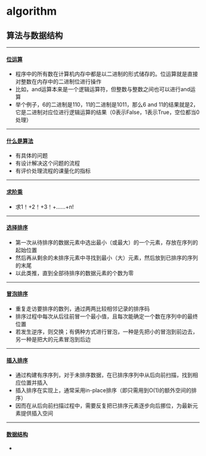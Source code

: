 # algorithm
## 算法与数据结构
*****
#### [位运算](https://github.com/ShenShizhe/java-programme/blob/main/java/algorithm/Bit_operation.java)
- 程序中的所有数在计算机内存中都是以二进制的形式储存的。位运算就是直接对整数在内存中的二进制位进行操作
- 比如，and运算本来是一个逻辑运算符，但整数与整数之间也可以进行and运算
- 举个例子，6的二进制是110，11的二进制是1011，那么6 and 11的结果就是2，它是二进制对应位进行逻辑运算的结果（0表示False，1表示True，空位都当0处理）
*****
#### [什么是算法](https://github.com/ShenShizhe/java-programme/blob/main/java/algorithm/algorithm.md)
- 有具体的问题
- 有设计解决这个问题的流程
- 有评价处理流程的课量化的指标
*****
#### [求阶乘](https://github.com/ShenShizhe/java-programme/blob/main/java/algorithm/Factorial.java)
- 求1！+2！+3！+……+n!
*****
#### [选择排序](https://github.com/ShenShizhe/java-programme/blob/main/java/algorithm/Selection_sort.java)
- 第一次从待排序的数据元素中选出最小（或最大）的一个元素，存放在序列的起始位置
- 然后再从剩余的未排序元素中寻找到最小（大）元素，然后放到已排序的序列的末尾
- 以此类推，直到全部待排序的数据元素的个数为零
*****
#### [冒泡排序](https://github.com/ShenShizhe/java-programme/blob/main/java/algorithm/Bubble_sort.java)
- 重复走访要排序的数列，通过两两比较相邻记录的排序码
- 排序过程中每次从后往前冒一个最小值，且每次能确定一个数在序列中的最终位置
- 若发生逆序，则交换；有俩种方式进行冒泡，一种是先把小的冒泡到前边去，另一种是把大的元素冒泡到后边
*****
#### [插入排序](https://github.com/ShenShizhe/java-programme/blob/main/java/algorithm/Insert_sort.java)
- 通过构建有序序列，对于未排序数据，在已排序序列中从后向前扫描，找到相应位置并插入
- 插入排序在实现上，通常采用in-place排序（即只需用到O(1)的额外空间的排序）
- 因而在从后向前扫描过程中，需要反复把已排序元素逐步向后挪位，为最新元素提供插入空间
*****
#### [数据结构](https://github.com/ShenShizhe/java-programme/blob/main/java/algorithm/data_structure.md)
- 
